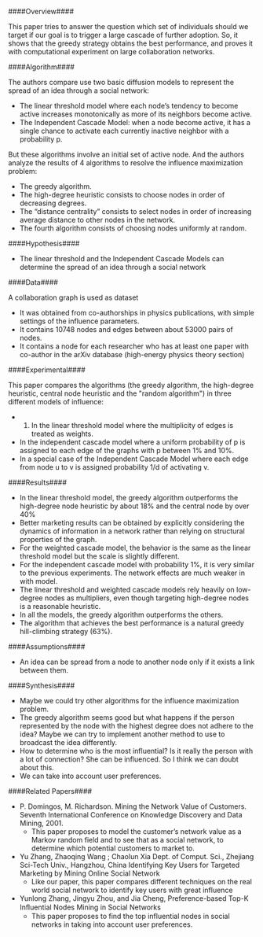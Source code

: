 ####Overview####

This paper tries to answer the question which set of individuals should we target if our goal is to trigger a large cascade of further adoption. So, it shows that the greedy strategy obtains the best performance, and proves it with computational experiment on large collaboration networks.

####Algorithm####

The authors compare use two basic diffusion models to represent the spread of an idea through a social network:
- The linear threshold model where each node’s tendency to become active increases monotonically as more of its neighbors become active.
- The Independent Cascade Model: when a node become active, it has a single chance to activate each currently inactive neighbor with a probability p.


But these algorithms involve an initial set of active node. And the authors analyze the results of 4 algorithms to resolve the influence maximization problem:
- The greedy algorithm.
- The high-degree heuristic consists to choose nodes in order of decreasing degrees.
- The “distance centrality” consists to select nodes in order of increasing average distance to other nodes in the network.
- The fourth algorithm consists of choosing nodes uniformly at random.

####Hypothesis####

- The linear threshold and the Independent Cascade Models can determine the spread of an idea through a social network

####Data####

A collaboration graph is used as dataset
- It was obtained from co-authorships in physics publications, with simple settings of the influence parameters.
- It contains 10748 nodes and edges between about 53000 pairs of nodes.
- It contains a node for each researcher who has at least one paper with co-author in the arXiv database (high-energy physics theory section)

####Experimental####

This paper compares the algorithms (the greedy algorithm, the high-degree heuristic, central node heuristic and the "random algorithm") in three different models of influence:
- 1. In the linear threshold model where the multiplicity of edges is treated as weights.
- In the independent cascade model where a uniform probability of p is assigned to each edge of the graphs with p between 1% and 10%.
- In a special case of the Independent Cascade Model where each edge from node u to v is assigned probability 1/d of activating v.
 
####Results####

- In the linear threshold model, the greedy algorithm outperforms the high-degree node heuristic by about 18% and the central node by over 40%
- Better marketing results can be obtained by explicitly considering the dynamics of information in a network rather than relying on structural properties of the graph.
- For the weighted cascade model, the behavior is the same as the linear threshold model but the scale is slightly different.
- For the independent cascade model with probability 1%, it is very similar to the previous experiments. The network effects are much weaker in with model.
- The linear threshold and weighted cascade models rely heavily on low-degree nodes as multipliers, even though targeting high-degree nodes is a reasonable heuristic.
- In all the models, the greedy algorithm outperforms the others.
- The algorithm that achieves the best performance is a natural greedy hill-climbing strategy (63%).

####Assumptions####

- An idea can be spread from a node to another node only if it exists a link between them.

####Synthesis####

- Maybe we could try other algorithms for the influence maximization problem.
- The greedy algorithm seems good but what happens if the person represented by the node with the highest degree does not adhere to the idea? Maybe we can try to implement another method to use to broadcast the idea differently.
- How to determine who is the most influential? Is it really the person with a lot of connection? She can be influenced. So I think we can doubt about this. 
- We can take into account user preferences.

####Related Papers####
- P. Domingos, M. Richardson. Mining the Network Value of Customers. Seventh International Conference on Knowledge Discovery and Data Mining, 2001.
  - This paper proposes to model the customer’s network value as a Markov random field and to see that as a social network, to determine which potential customers to market to.
- Yu Zhang, Zhaoqing Wang ; Chaolun Xia Dept. of Comput. Sci., Zhejiang Sci-Tech Univ., Hangzhou, China Identifying Key Users for Targeted Marketing by Mining Online Social Network
  - Like our paper, this paper compares different techniques on the real world social network to identify key users with great influence
- Yunlong Zhang, Jingyu Zhou, and Jia Cheng, Preference-based Top-K Inﬂuential Nodes Mining in Social Networks 
  - This paper proposes to find the top influential nodes in social networks in taking into account user preferences. 
